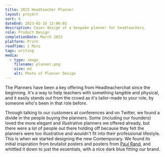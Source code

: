 ```yaml
---
title: 2023 Headteacher Planner
layout: project
sort: 6
dateEnd: 2023-02-15 12:00:03
description: Cover design of a bespoke planner for headteachers.
role: Product Design
completionDate: March 2023
platform: Print
readTime: 1 Mins
tags: writing
media:
  - type: image
    filename: planner.png
    size: md
    alt: Photo of Planner Design
---
```


The Planners have been a key offering from Headteacherchat since the beginning. It's a way to help teachers with something tangible and physical, and it easily stands out from the crowd as it's tailor-made to your role, by someone who's been in that role before.

Through talking to our customers at conferences and on Twitter, we found a divide in the people buying the planners. Some (including our founders) loved the more elegant and illustrative planners we offered already, but there were a lot of people out there holding off because they felt the planners were too illustrative and wouldn't fit into their professional lifestyle. This is when we started designing the new Contemporary. We found its initial inspiration from brutalist posters and posters from [Paul Rand](https://i.pinimg.com/originals/56/25/e6/5625e626474639532fd02d0619f34011.jpg), and whittled it down to just the essentials, with a nice dark blue fitting our brand.